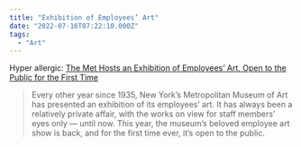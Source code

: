 ```yaml
---
title: "Exhibition of Employees’ Art"
date: "2022-07-16T07:22:10.000Z"
tags: 
  - "Art"
---
```


Hyper allergic: [The Met Hosts an Exhibition of Employees’ Art, Open to the Public for the First Time](https://hyperallergic.com/738071/the-met-hosts-an-exhibition-of-employees-art-open-to-the-public-for-the-first-time/)

> Every other year since 1935, New York’s Metropolitan Museum of Art has presented an exhibition of its employees’ art. It has always been a relatively private affair, with the works on view for staff members’ eyes only — until now. This year, the museum’s beloved employee art show is back, and for the first time ever, it’s open to the public.
